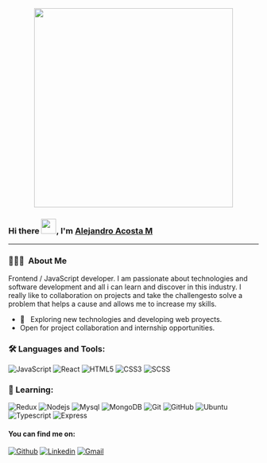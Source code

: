 <div align="center">
<img src="https://i.imgur.com/8MupZHY.gif" width="400px" />
<br>
</div>

  ### Hi there <img src="https://raw.githubusercontent.com/iampavangandhi/iampavangandhi/master/gifs/Hi.gif" width="30px">,  I'm [Alejandro Acosta M](https://github.com/cszcszczs)
  <hr>
  <h3> 👨🏻‍💻 &nbsp;About Me </h3>
Frontend / JavaScript developer. I am passionate about technologies and software development and all i can learn and discover in this industry. I really like to collaboration on projects and take the challengesto solve a problem that helps a cause and allows me to increase my skills. 

- 🤔 &nbsp; Exploring new technologies and developing web proyects.
- Open for project collaboration and internship opportunities. 
  
 ### 🛠️ Languages and Tools:

![JavaScript](https://img.shields.io/badge/-JavaScript-black?style=flat-square&logo=javascript)
![React](https://img.shields.io/badge/-React-black?style=flat-square&logo=react)
![HTML5](https://img.shields.io/badge/-HTML5-black?style=flat-square&logo=html5&logoColor=white)
![CSS3](https://img.shields.io/badge/-CSS3-black?style=flat-square&logo=css3)
![SCSS](https://img.shields.io/badge/-SCSS-black?style=flat-square&logo=SASS)
  
  ### 👣 Learning:

![Redux](https://img.shields.io/badge/-Redux-black?style=flat-square&logo=Redux)
![Nodejs](https://img.shields.io/badge/-Nodejs-black?style=flat-square&logo=Node.js)
![Mysql](https://img.shields.io/badge/-Mysql-black?style=flat-square&logo=mysql)
![MongoDB](https://img.shields.io/badge/-MongoDB-black?style=flat-square&logo=mongodb)
![Git](https://img.shields.io/badge/-Git-black?style=flat-square&logo=git)
![GitHub](https://img.shields.io/badge/-GitHub-black?style=flat-square&logo=github)
![Ubuntu](https://img.shields.io/badge/-Ubuntu-black?style=flat-square&logo=ubuntu)
![Typescript](https://img.shields.io/badge/-Typescript-black?style=flat-square&logo=typescript)
![Express](https://img.shields.io/badge/-Express-black?style=flat-square&logo=express)
  
  #### You can find me on:
  
[![Github](https://img.shields.io/badge/-Github-333?style=flat&logo=Github&logoColor=white)](https://github.com/scszcszczs)
[![Linkedin](https://img.shields.io/badge/-LinkedIn-blue?style=flat&logo=Linkedin&logoColor=white)](https://www.linkedin.com/in/alejandro-acosta-mu%C3%B1oz-177141221)
[![Gmail](https://img.shields.io/badge/-Gmail-c14438?style=flat&logo=Gmail&logoColor=white)](mailto:alejoacostamz@gmail.com)
<br>
<!--
**cszcszczs/cszcszczs** is a ✨ _special_ ✨ repository because its `README.md` (this file) appears on your GitHub profile.

Here are some ideas to get you started:
- 🔭 I’m currently working on ...
- 🌱 I’m currently learning ...
- 👯 I’m looking to collaborate on ...
- 🤔 I’m looking for help with ...
- 💬 Ask me about ...
- 📫 How to reach me: ...
- 😄 Pronouns: ...
- ⚡ Fun fact: ...
-->

